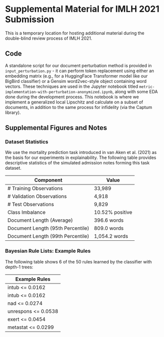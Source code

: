 # Supplemental Material for IMLH 2021 Submission
This is a temporary location for hosting additional material during the double-blind review process of IMLH 2021. 

## Code 
A standalone script for our document perturbation method is provided in `input_perturbation.py` - it can perform token replacement using either an embedding matrix (e.g., for a HuggingFace Transformer model like our BigBird classifier) or a Gensim word2vec-style object containing word vectors. These techniques are used in the Jupyter notebook titled `metric-implementation-with-perturbation-anonymized.ipynb`, along with some EDA done during the development process. This notebook is where we implement a generalized local Lipschitz and calculate on a subset of documents, in addition to the same process for infidelity (via the Captum library).

## Supplemental Figures and Notes
### Dataset Statistics
We use the mortality prediction task introduced in van Aken et al. (2021) as the basis for our experiments in explainability. The following table provides descriptive statistics of the simulated admission notes forming this task dataset.

| Component | Value |
| ----- | ----- |
| # Training Observations   | 33,989 |
| # Validation Observations | 4,918 |
| # Test Observations       | 9,829 |
| Class Imbalance           | 10.52\% positive |
| Document Length (Average) | 396.6 words |
| Document Length (95th Percentile) | 809.0 words |
| Document Length (99th Percentile) | 1,054.2 words |

### Bayesian Rule Lists: Example Rules
The following table shows 6 of the 50 rules learned by the classifier with depth-1 trees:

| Example Rules | 
| ----- |
| intub <= 0.0162 |
| intub <= 0.0162 |
| nad <= 0.0274 |
| unrespons <= 0.0538 |
| exert <= 0.0454 |
| metastat <= 0.0299 |
